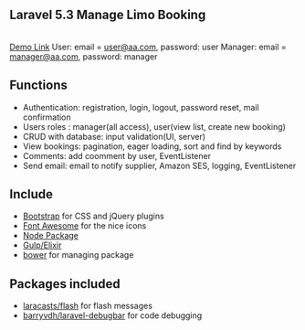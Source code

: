 ## Laravel 5.3 Manage Limo Booking
   
<br><a href="http://www.jctest.com.au/laraveldemo">Demo Link</a> 
User: email = user@aa.com, password: user
Manager: email = manager@aa.com, password: manager

## Functions
- Authentication: registration, login, logout, password reset, mail confirmation
- Users roles : manager(all access), user(view list, create new booking)
- CRUD with database: input validation(UI, server)
- View bookings: pagination, eager loading, sort and find by keywords
- Comments: add coomment by user, EventListener
- Send email: email to notify supplier, Amazon SES, logging, EventListener


## Include
- <a href="http://getbootstrap.com/">Bootstrap</a> for CSS and jQuery plugins
- <a href="https://fontawesome.com">Font Awesome</a> for the nice icons
- <a href="https://www.npmjs.com/">Node Package</a>
- <a href="https://gulpjs.com/">Gulp/Elixir</a> 
- <a href="https://bower.io/">bower</a> for managing package

## Packages included
- <a href="https://github.com/laracasts/flash">laracasts/flash</a> for flash messages
- <a href="https://github.com/barryvdh/laravel-debugbar">barryvdh/laravel-debugbar</a> for code debugging
